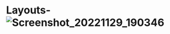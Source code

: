 # Layouts-![Screenshot_20221129_190346](https://user-images.githubusercontent.com/105600674/209666413-1227ac87-4642-4141-b212-0632942a94af.png)
